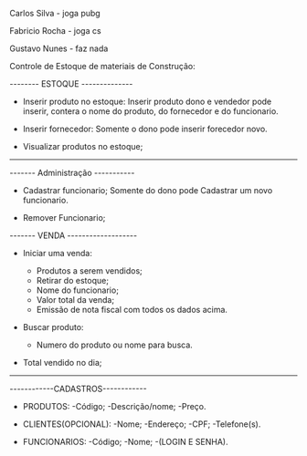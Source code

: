 Carlos Silva   - joga pubg

Fabricio Rocha - joga cs

Gustavo Nunes  - faz nada

Controle de Estoque de materiais de Construção:

-------- ESTOQUE --------------

- Inserir produto no estoque:
  Inserir produto dono e vendedor pode inserir, contera o nome do produto, do fornecedor e do funcionario.
  
- Inserir fornecedor:
  Somente o dono pode inserir forecedor novo.
  
- Visualizar produtos no estoque;

  
---------------------------------

------- Administração -----------  
- Cadastrar funcionario;
  Somente do dono pode Cadastrar um novo funcionario.
  
- Remover Funcionario;

------- VENDA -------------------
- Iniciar uma venda:
  - Produtos a serem vendidos;
  - Retirar do estoque;
  - Nome do funcionario;
  - Valor total da venda;
  - Emissão de nota fiscal com todos os dados acima.
  
- Buscar produto:
  - Numero do produto ou nome para busca.
  
- Total vendido no dia;
----------------------------------

------------CADASTROS------------
- PRODUTOS:
  -Código;
  -Descrição/nome;
  -Preço.
  
- CLIENTES(OPCIONAL):
  -Nome;
  -Endereço;
  -CPF;
  -Telefone(s).
 
- FUNCIONARIOS:
  -Código;
  -Nome;
  -(LOGIN E SENHA). 
